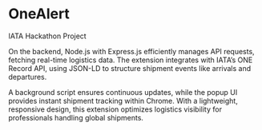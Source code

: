 # OneAlert
IATA Hackathon Project

On the backend, Node.js with Express.js efficiently manages API requests, fetching real-time logistics data. The extension integrates with IATA’s ONE Record API, using JSON-LD to structure shipment events like arrivals and departures.

A background script ensures continuous updates, while the popup UI provides instant shipment tracking within Chrome. With a lightweight, responsive design, this extension optimizes logistics visibility for professionals handling global shipments.
